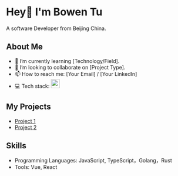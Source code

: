 # Hey👋 I'm Bowen Tu

A software Developer from Beijing China.

## About Me
- 🌱 I’m currently learning [Technology/Field].
- 👯 I’m looking to collaborate on [Project Type].
- 📫 How to reach me: [Your Email] / [Your LinkedIn]
- 💻 Tech stack: <img src="https://skillicons.dev/icons?i=golang,javascript,java,typescript,nodejs,react,docker,vue,git" height="24" />

## My Projects
- [Project 1](https://github.com/yourusername/project1)
- [Project 2](https://github.com/yourusername/project2)

## Skills
- Programming Languages: JavaScript, TypeScript，Golang，Rust
- Tools: Vue, React
